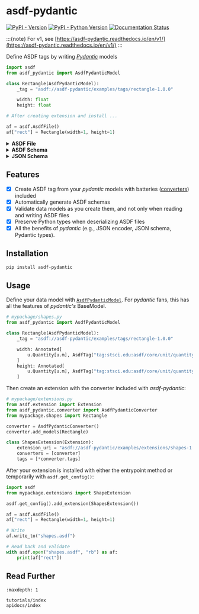 # asdf-pydantic

[![PyPI - Version](https://img.shields.io/pypi/v/asdf-pydantic.svg)](https://pypi.org/project/asdf-pydantic)
[![PyPI - Python Version](https://img.shields.io/pypi/pyversions/asdf-pydantic.svg)](https://pypi.org/project/asdf-pydantic)
[![Documentation Status](https://readthedocs.org/projects/asdf-pydantic/badge/?version=latest)](https://asdf-pydantic.readthedocs.io/en/latest/?badge=latest)

:::{note}
For v1, see [https://asdf-pydantic.readthedocs.io/en/v1/](https://asdf-pydantic.readthedocs.io/en/v1/)
:::

<div style="width: 33vw; min-width: 50em; max-width: 70em; margin:auto;">

Define ASDF tags by writing [*Pydantic*](https://pydantic-docs.helpmanual.io/) models

```py
import asdf
from asdf_pydantic import AsdfPydanticModel

class Rectangle(AsdfPydanticModel):
    _tag = "asdf://asdf-pydantic/examples/tags/rectangle-1.0.0"

    width: float
    height: float

# After creating extension and install ...

af = asdf.AsdfFile()
af["rect"] = Rectangle(width=1, height=1)
```


<details>
<summary><b>ASDF File</b></summary>

```py
print(af.dumps())
```

```yaml
#ASDF 1.0.0
#ASDF_STANDARD 1.5.0
%YAML 1.1
%TAG ! tag:stsci.edu:asdf/
--- !core/asdf-1.1.0
asdf_library: !core/software-1.0.0 {
    author: The ASDF Developers,
    homepage: 'http://github.com/asdf-format/asdf',
    name: asdf,
    version: 2.14.3}
history:
  extensions:
  - !core/extension_metadata-1.0.0
    extension_class: asdf.extension.BuiltinExtension
    software: !core/software-1.0.0 {
        name: asdf,
        version: 2.14.3}
  - !core/extension_metadata-1.0.0 {
    extension_class: mypackage.shapes.ShapesExtension,
    extension_uri: 'asdf://asdf-pydantic/shapes/extensions/shapes-1.0.0'}
rect: !<asdf://asdf-pydantic/shapes/tags/rectangle-1.0.0> {
    height: 1.0,
    width: 1.0}
...
```

</details>

<details>
<summary><b>ASDF Schema</b></summary>

```py
print(af["rect"].model_asdf_schema())
```


```yaml
%YAML 1.1
---
$schema: http://stsci.edu/schemas/asdf/asdf-schema-1.0.0
id: asdf://asdf-pydantic/examples/tags/rectangle-1.0.0/schema
title: Rectangle
type: object
properties:
  width:
    title: Width
    type: number
  height:
    title: Height
    type: number
required:
- width
- height
```




</details>

<details>
<summary><b>JSON Schema</b></summary>

```py
print(af["rect"].model_json_schema())
```

```yaml
{
    "properties": {
        "width": {
            "title": "Width",
            "type": "number"
        },
        "height": {
            "title": "Height",
            "type": "number"
        }
    },
    "required": [
        "width",
        "height"
    ],
    "title": "Rectangle",
    "type": "object"
}
```

</details>

</div>

## Features

- [x] Create ASDF tag from your *pydantic* models with batteries ([converters](https://asdf.readthedocs.io/en/stable/asdf/extending/converters.html)) included
- [x] Automatically generate ASDF schemas
- [x] Validate data models as you create them, and not only when reading and writing ASDF files
- [x] Preserve Python types when deserializing ASDF files
- [x] All the benefits of *pydantic* (e.g., JSON encoder, JSON schema, Pydantic types).

## Installation

```sh
pip install asdf-pydantic
```

## Usage

Define your data model with [`AsdfPydanticModel`](#asdf_pydantic.model.AsdfPydanticModel). For *pydantic* fans, this has
all the features of *pydantic's* BaseModel.

```py
# mypackage/shapes.py
from asdf_pydantic import AsdfPydanticModel

class Rectangle(AsdfPydanticModel):
    _tag = "asdf://asdf-pydantic/examples/tags/rectangle-1.0.0"

    width: Annotated[
        u.Quantity[u.m], AsdfTag("tag:stsci.edu:asdf/core/unit/quantity-1.*")
    ]
    height: Annotated[
        u.Quantity[u.m], AsdfTag("tag:stsci.edu:asdf/core/unit/quantity-1.*")
    ]
```

Then create an extension with the converter included with *asdf-pydantic*:

```py
# mypackage/extensions.py
from asdf.extension import Extension
from asdf_pydantic.converter import AsdfPydanticConverter
from mypackage.shapes import Rectangle

converter = AsdfPydanticConverter()
converter.add_models(Rectangle)

class ShapesExtension(Extension):
    extension_uri = "asdf://asdf-pydantic/examples/extensions/shapes-1.0.0"
    converters = [converter]
    tags = [*converter.tags]
```

After your extension is installed with either the entrypoint method or temporarily
with `asdf.get_config()`:

```py
import asdf
from mypackage.extensions import ShapeExtension

asdf.get_config().add_extension(ShapesExtension())

af = asdf.AsdfFile()
af["rect"] = Rectangle(width=1, height=1)

# Write
af.write_to("shapes.asdf")

# Read back and validate
with asdf.open("shapes.asdf", "rb") as af:
    print(af["rect"])
```

## Read Further

```{toctree}
:maxdepth: 1

tutorials/index
apidocs/index
```
